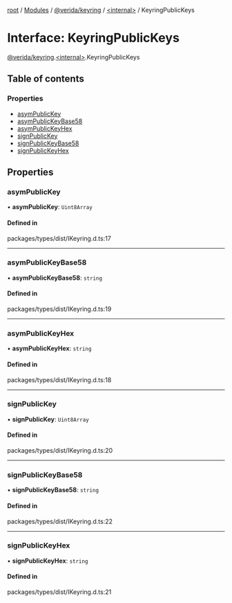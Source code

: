 [root](../README.md) / [Modules](../modules.md) / [@verida/keyring](../modules/verida_keyring.md) / [<internal\>](../modules/verida_keyring._internal_.md) / KeyringPublicKeys

# Interface: KeyringPublicKeys

[@verida/keyring](../modules/verida_keyring.md).[<internal\>](../modules/verida_keyring._internal_.md).KeyringPublicKeys

## Table of contents

### Properties

- [asymPublicKey](verida_keyring._internal_.KeyringPublicKeys.md#asympublickey)
- [asymPublicKeyBase58](verida_keyring._internal_.KeyringPublicKeys.md#asympublickeybase58)
- [asymPublicKeyHex](verida_keyring._internal_.KeyringPublicKeys.md#asympublickeyhex)
- [signPublicKey](verida_keyring._internal_.KeyringPublicKeys.md#signpublickey)
- [signPublicKeyBase58](verida_keyring._internal_.KeyringPublicKeys.md#signpublickeybase58)
- [signPublicKeyHex](verida_keyring._internal_.KeyringPublicKeys.md#signpublickeyhex)

## Properties

### asymPublicKey

• **asymPublicKey**: `Uint8Array`

#### Defined in

packages/types/dist/IKeyring.d.ts:17

___

### asymPublicKeyBase58

• **asymPublicKeyBase58**: `string`

#### Defined in

packages/types/dist/IKeyring.d.ts:19

___

### asymPublicKeyHex

• **asymPublicKeyHex**: `string`

#### Defined in

packages/types/dist/IKeyring.d.ts:18

___

### signPublicKey

• **signPublicKey**: `Uint8Array`

#### Defined in

packages/types/dist/IKeyring.d.ts:20

___

### signPublicKeyBase58

• **signPublicKeyBase58**: `string`

#### Defined in

packages/types/dist/IKeyring.d.ts:22

___

### signPublicKeyHex

• **signPublicKeyHex**: `string`

#### Defined in

packages/types/dist/IKeyring.d.ts:21
